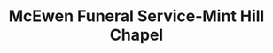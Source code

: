 ---
title: "McEwen Funeral Service-Mint Hill Chapel"
url: /charlotte/mcewen-funeral-service-mint-hill-chapel/
shop: Bestattungen
---